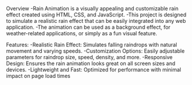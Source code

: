 Overview
   -Rain Animation is a visually appealing and customizable rain effect created using HTML, CSS, and JavaScript. 
   -This project is designed to simulate a realistic rain effect that can be easily integrated into any web application. 
   -The animation can be used as a background effect, for weather-related applications, or simply as a fun visual feature.

Features:
   -Realistic Rain Effect: Simulates falling raindrops with natural movement and varying speeds.
   -Customization Options: Easily adjustable parameters for raindrop size, speed, density, and more.
   -Responsive Design: Ensures the rain animation looks great on all screen sizes and devices.
   -Lightweight and Fast: Optimized for performance with minimal impact on page load times

